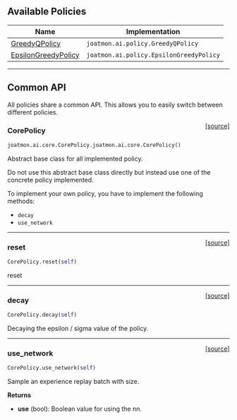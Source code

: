 ## Available Policies

| Name                                                 | Implementation                           |
|------------------------------------------------------|------------------------------------------|
| [GreedyQPolicy](/policy/greedy-q-policy)             | `joatmon.ai.policy.GreedyQPolicy`       |
| [EpsilonGreedyPolicy](/policy/epsilon-greedy-policy) | `joatmon.ai.policy.EpsilonGreedyPolicy` |

---

## Common API

All policies share a common API. This allows you to easily switch between different policies.

<span style="float:right;">[[source]](https://github.com/malkoch/joatmon/blob/master/joatmon/ai/core.py#L234)</span>

### CorePolicy

```python
joatmon.ai.core.CorePolicy.joatmon.ai.core.CorePolicy()
```

Abstract base class for all implemented policy.

Do not use this abstract base class directly but
instead use one of the concrete policy implemented.

To implement your own policy, you have to implement the following methods:

- `decay`
- `use_network`

----

<span style="float:right;">[[source]](https://github.com/malkoch/joatmon/blob/master/joatmon/ai/core.py#L250)</span>

### reset

```python
CorePolicy.reset(self)
```

reset

----

<span style="float:right;">[[source]](https://github.com/malkoch/joatmon/blob/master/joatmon/ai/core.py#L256)</span>

### decay

```python
CorePolicy.decay(self)
```

Decaying the epsilon / sigma value of the policy.

----

<span style="float:right;">[[source]](https://github.com/malkoch/joatmon/blob/master/joatmon/ai/core.py#L262)</span>

### use_network

```python
CorePolicy.use_network(self)
```

Sample an experience replay batch with size.

__Returns__

- __use__ (bool): Boolean value for using the nn.

